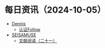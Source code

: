﻿# 每日资讯（2024-10-05）

- [Dennis](https://www.domon.cn/rss/)
  - [认证Follow](https://www.domon.cn/ren-zheng-follow/)
- [SEISAMUSE](https://www.seis-jun.xyz/atom.xml)
  - [文献阅读（二十一）](http://www.seis-jun.xyz/paper-reading-21)
